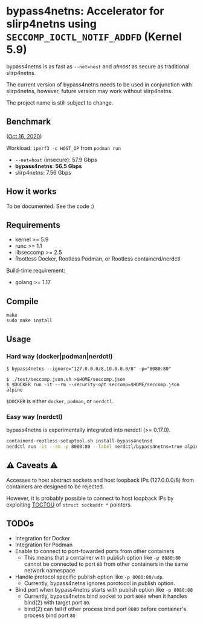 # bypass4netns: Accelerator for slirp4netns using `SECCOMP_IOCTL_NOTIF_ADDFD` (Kernel 5.9)

bypass4netns is as fast as `--net=host` and _almost_ as secure as traditional slirp4netns.

The current version of bypass4netns needs to be used in conjunction with slirp4netns,
however, future version may work without slirp4netns.

The project name is still subject to change.

## Benchmark

([Oct 16, 2020](https://github.com/rootless-containers/bypass4netns/tree/0f2633f8c8022d39caacd94372855df401411ae2))

Workload: `iperf3 -c HOST_IP` from `podman run`

- `--net=host` (insecure): 57.9 Gbps
- **bypass4netns**: **56.5 Gbps**
- slirp4netns: 7.56 Gbps

## How it works

To be documented. See the code :)

## Requirements
- kernel >= 5.9
- runc >= 1.1
- libseccomp >= 2.5
- Rootless Docker, Rootless Podman, or Rootless containerd/nerdctl

Build-time requirement:
- golang >= 1.17

## Compile

```console
make
sudo make install
```

## Usage
### Hard way (docker|podman|nerdctl)
```console
$ bypass4netns --ignore="127.0.0.0/8,10.0.0.0/8" -p="8080:80"
```

```console
$ ./test/seccomp.json.sh >$HOME/seccomp.json
$ $DOCKER run -it --rm --security-opt seccomp=$HOME/seccomp.json alpine
```

`$DOCKER` is either `docker`, `podman`, or `nerdctl`.

### Easy way (nerdctl)

bypass4netns is experimentally integrated into nerdctl (>= 0.17.0).

```bash
containerd-rootless-setuptool.sh install-bypass4netnsd
nerdctl run -it --rm -p 8080:80 --label nerdctl/bypass4netns=true alpine
```

## :warning: Caveats :warning:
Accesses to host abstract sockets and host loopback IPs (127.0.0.0/8) from containers are designed to be rejected.

However, it is probably possible to connect to host loopback IPs by exploiting [TOCTOU](https://elixir.bootlin.com/linux/v5.9/source/include/uapi/linux/seccomp.h#L81)
of `struct sockaddr *` pointers.

## TODOs
- Integration for Docker
- Integration for Podman
- Enable to connect to port-fowarded ports from other containers
    - This means that a container with publish option like `-p 8080:80` cannot be connected to port `80` from other containers in the same network namespace
- Handle protocol specific publish option like `-p 8080:80/udp`.
    - Currently, bypass4netns ignores porotocol in publish option.
- Bind port when bypass4netns starts with publish option like `-p 8080:80`
    - Currently, bypass4netns bind socket to port `8080` when it handles bind(2) with target port `80`.
    - bind(2) can fail if other process bind port `8080` before container's process bind port `80`
